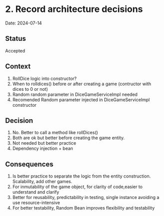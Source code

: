 # 2. Record architecture decisions

Date: 2024-07-14

## Status

Accepted

## Context

1.  RollDice logic into constructor?
2. When to rolldices() before or after creating a game (contructor with dices to 0 or not)
3. Random random parameter in DiceGameServiceImpl needed
4. Recomended Random parameter injected in DiceGameServiceImpl constructor

## Decision

1. No. Better to call a method like rollDices()
2. Both are ok but better before creating the game entity.
3. Not needed but better practice
4. Dependency injection + bean

## Consequences
1. Is better practice to separate the logic from the entity construction. Scalability, add other games.
2. For inmutability of the game object, for clarity of code,easier to understand and clarify
3. Better for reusability, predictability in testing, single instance avoiding a use resource-intensive
4. For better testability, Random Bean improves flexibility and testability